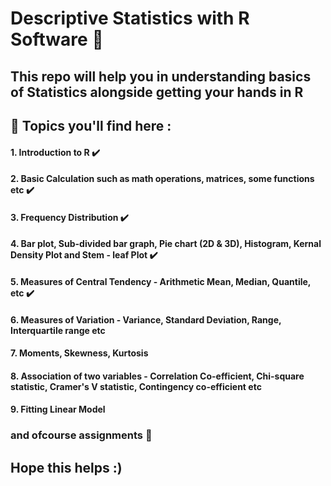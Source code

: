 # Descriptive Statistics with R Software 💯

## This repo will help you in understanding basics of Statistics alongside getting your hands in R 

## 📌 Topics you'll find here :

#### 1. Introduction to R ✔️
#### 2. Basic Calculation such as math operations, matrices, some functions etc ✔️
#### 3. Frequency Distribution ✔️
#### 4. Bar plot, Sub-divided bar graph, Pie chart (2D & 3D), Histogram, Kernal Density Plot and Stem - leaf Plot ✔️
#### 5. Measures of Central Tendency - Arithmetic Mean, Median, Quantile, etc ✔️
#### 6. Measures of Variation - Variance, Standard Deviation, Range, Interquartile range etc
#### 7. Moments, Skewness, Kurtosis
#### 8. Association of two variables - Correlation Co-efficient, Chi-square statistic, Cramer's V statistic, Contingency co-efficient etc
#### 9. Fitting Linear Model


### and ofcourse assignments 🤩
## Hope this helps :)
